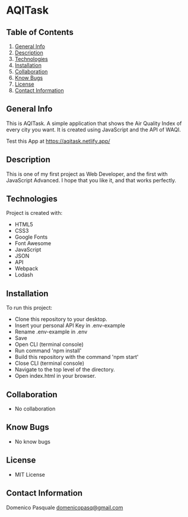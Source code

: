 # AQITask

## Table of Contents
1. [General Info](#general-info)
2. [Description](#description)
3. [Technologies](#technologies)
4. [Installation](#installation)
5. [Collaboration](#collaboration)
6. [Know Bugs](#know_bugs)
7. [License](#license)
8. [Contact Information](#contact_information)

## General Info
This is AQITask.
A simple application that shows the Air Quality Index of every city you want. It is created using JavaScript and the API of WAQI.

Test this App at https://aqitask.netlify.app/

## Description
This is one of my first project as Web Developer,
and the first with JavaScript Advanced.
I hope that you like it, and that works perfectly.

## Technologies
Project is created with:
* HTML5
* CSS3
* Google Fonts
* Font Awesome
* JavaScript
* JSON
* API
* Webpack
* Lodash

## Installation
To run this project:
* Clone this repository to your desktop.
* Insert your personal API Key in .env-example
* Rename .env-example in .env
* Save
* Open CLI (terminal console)
* Run command 'npm install'
* Build this repository with the command 'npm start'
* Close CLI (terminal console)
* Navigate to the top level of the directory.
* Open index.html in your browser.

## Collaboration
* No collaboration

## Know Bugs
* No know bugs

## License
* MIT License

## Contact Information
Domenico Pasquale domenicopasq@gmail.com
